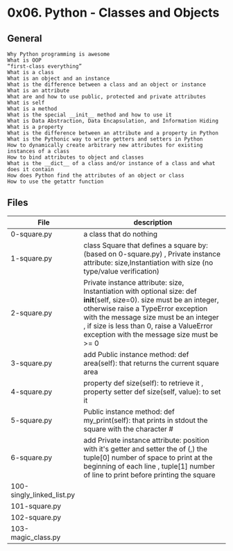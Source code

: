 # 0x06. Python - Classes and Objects
## General

    Why Python programming is awesome
    What is OOP
    “first-class everything”
    What is a class
    What is an object and an instance
    What is the difference between a class and an object or instance
    What is an attribute
    What are and how to use public, protected and private attributes
    What is self
    What is a method
    What is the special __init__ method and how to use it
    What is Data Abstraction, Data Encapsulation, and Information Hiding
    What is a property
    What is the difference between an attribute and a property in Python
    What is the Pythonic way to write getters and setters in Python
    How to dynamically create arbitrary new attributes for existing instances of a class
    How to bind attributes to object and classes
    What is the __dict__ of a class and/or instance of a class and what does it contain
    How does Python find the attributes of an object or class
    How to use the getattr function

## Files
|File | description|
|---|---|
|0-square.py|a class that do nothing|
|1-square.py|class Square that defines a square by: (based on 0-square.py) , Private instance attribute: size,Instantiation with size (no type/value verification)|
|2-square.py| Private instance attribute: size, Instantiation with optional size: def __init__(self, size=0). size must be an integer, otherwise raise a TypeError exception with the message size must be an integer , if size is less than 0, raise a ValueError exception with the message size must be >= 0|
|3-square.py|add Public instance method: def area(self): that returns the current square area|
|4-square.py|property def size(self): to retrieve it , property setter def size(self, value): to set it|
|5-square.py|Public instance method: def my_print(self): that prints in stdout the square with the character #|
|6-square.py| add Private instance attribute: position with it's getter and setter the of (,) the tuple[0] number of space to print at the beginning of each line , tuple[1] number of line to print before printing the square|
|100-singly_linked_list.py||
|101-square.py||
|102-square.py||
|103-magic_class.py||
